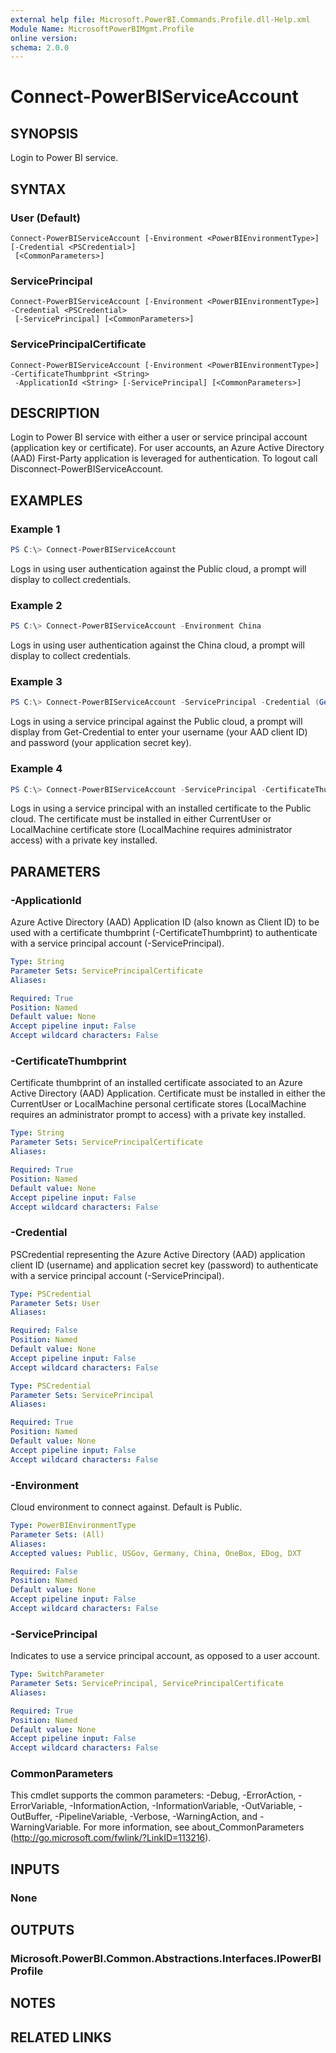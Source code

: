 ```yaml
---
external help file: Microsoft.PowerBI.Commands.Profile.dll-Help.xml
Module Name: MicrosoftPowerBIMgmt.Profile
online version:
schema: 2.0.0
---
```


# Connect-PowerBIServiceAccount

## SYNOPSIS
Login to Power BI service.

## SYNTAX

### User (Default)
```
Connect-PowerBIServiceAccount [-Environment <PowerBIEnvironmentType>] [-Credential <PSCredential>]
 [<CommonParameters>]
```

### ServicePrincipal
```
Connect-PowerBIServiceAccount [-Environment <PowerBIEnvironmentType>] -Credential <PSCredential>
 [-ServicePrincipal] [<CommonParameters>]
```

### ServicePrincipalCertificate
```
Connect-PowerBIServiceAccount [-Environment <PowerBIEnvironmentType>] -CertificateThumbprint <String>
 -ApplicationId <String> [-ServicePrincipal] [<CommonParameters>]
```

## DESCRIPTION
Login to Power BI service with either a user or service principal account (application key or certificate).
For user accounts, an Azure Active Directory (AAD) First-Party application is leveraged for authentication.
To logout call Disconnect-PowerBIServiceAccount.

## EXAMPLES

### Example 1
```powershell
PS C:\> Connect-PowerBIServiceAccount
```

Logs in using user authentication against the Public cloud, a prompt will display to collect credentials.

### Example 2
```powershell
PS C:\> Connect-PowerBIServiceAccount -Environment China
```

Logs in using user authentication against the China cloud, a prompt will display to collect credentials.

### Example 3
```powershell
PS C:\> Connect-PowerBIServiceAccount -ServicePrincipal -Credential (Get-Credential)
```

Logs in using a service principal against the Public cloud, a prompt will display from Get-Credential to enter your username (your AAD client ID) and password (your application secret key).

### Example 4
```powershell
PS C:\> Connect-PowerBIServiceAccount -ServicePrincipal -CertificateThumbprint 38DA4BED389A014E69A6E6D8AE56761E85F0DFA4 -ApplicationId b5fde143-722c-4e8d-8113-5b33a9291468
```

Logs in using a service principal with an installed certificate to the Public cloud. 
The certificate must be installed in either CurrentUser or LocalMachine certificate store (LocalMachine requires administrator access) with a private key installed.

## PARAMETERS

### -ApplicationId
Azure Active Directory (AAD) Application ID (also known as Client ID) to be used with a certificate thumbprint (-CertificateThumbprint) to authenticate with a service principal account (-ServicePrincipal).

```yaml
Type: String
Parameter Sets: ServicePrincipalCertificate
Aliases:

Required: True
Position: Named
Default value: None
Accept pipeline input: False
Accept wildcard characters: False
```

### -CertificateThumbprint
Certificate thumbprint of an installed certificate associated to an Azure Active Directory (AAD) Application.
Certificate must be installed in either the CurrentUser or LocalMachine personal certificate stores (LocalMachine requires an administrator prompt to access) with a private key installed.

```yaml
Type: String
Parameter Sets: ServicePrincipalCertificate
Aliases:

Required: True
Position: Named
Default value: None
Accept pipeline input: False
Accept wildcard characters: False
```

### -Credential
PSCredential representing the Azure Active Directory (AAD) application client ID (username) and application secret key (password) to authenticate with a service principal account (-ServicePrincipal).

```yaml
Type: PSCredential
Parameter Sets: User
Aliases:

Required: False
Position: Named
Default value: None
Accept pipeline input: False
Accept wildcard characters: False
```

```yaml
Type: PSCredential
Parameter Sets: ServicePrincipal
Aliases:

Required: True
Position: Named
Default value: None
Accept pipeline input: False
Accept wildcard characters: False
```

### -Environment
Cloud environment to connect against. Default is Public.

```yaml
Type: PowerBIEnvironmentType
Parameter Sets: (All)
Aliases:
Accepted values: Public, USGov, Germany, China, OneBox, EDog, DXT

Required: False
Position: Named
Default value: None
Accept pipeline input: False
Accept wildcard characters: False
```

### -ServicePrincipal
Indicates to use a service principal account, as opposed to a user account.

```yaml
Type: SwitchParameter
Parameter Sets: ServicePrincipal, ServicePrincipalCertificate
Aliases:

Required: True
Position: Named
Default value: None
Accept pipeline input: False
Accept wildcard characters: False
```

### CommonParameters
This cmdlet supports the common parameters: -Debug, -ErrorAction, -ErrorVariable, -InformationAction, -InformationVariable, -OutVariable, -OutBuffer, -PipelineVariable, -Verbose, -WarningAction, and -WarningVariable. For more information, see about_CommonParameters (http://go.microsoft.com/fwlink/?LinkID=113216).

## INPUTS

### None

## OUTPUTS

### Microsoft.PowerBI.Common.Abstractions.Interfaces.IPowerBIProfile

## NOTES

## RELATED LINKS
